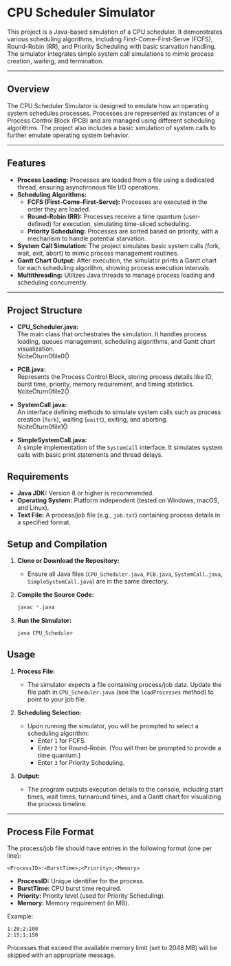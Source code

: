 # CPU Scheduler Simulator

This project is a Java-based simulation of a CPU scheduler. It demonstrates various scheduling algorithms, including First-Come-First-Serve (FCFS), Round-Robin (RR), and Priority Scheduling with basic starvation handling. The simulator integrates simple system call simulations to mimic process creation, waiting, and termination.

---

## Overview

The CPU Scheduler Simulator is designed to emulate how an operating system schedules processes. Processes are represented as instances of a Process Control Block (PCB) and are managed using different scheduling algorithms. The project also includes a basic simulation of system calls to further emulate operating system behavior.

---

## Features

- **Process Loading:** Processes are loaded from a file using a dedicated thread, ensuring asynchronous file I/O operations.
- **Scheduling Algorithms:**  
  - **FCFS (First-Come-First-Serve):** Processes are executed in the order they are loaded.
  - **Round-Robin (RR):** Processes receive a time quantum (user-defined) for execution, simulating time-sliced scheduling.
  - **Priority Scheduling:** Processes are sorted based on priority, with a mechanism to handle potential starvation.
- **System Call Simulation:** The project simulates basic system calls (fork, wait, exit, abort) to mimic process management routines.
- **Gantt Chart Output:** After execution, the simulator prints a Gantt chart for each scheduling algorithm, showing process execution intervals.
- **Multithreading:** Utilizes Java threads to manage process loading and scheduling concurrently.

---

## Project Structure

- **CPU_Scheduler.java:**  
  The main class that orchestrates the simulation. It handles process loading, queues management, scheduling algorithms, and Gantt chart visualization.  
  citeturn0file0

- **PCB.java:**  
  Represents the Process Control Block, storing process details like ID, burst time, priority, memory requirement, and timing statistics.  
  citeturn0file2

- **SystemCall.java:**  
  An interface defining methods to simulate system calls such as process creation (`fork`), waiting (`waitt`), exiting, and aborting.  
  citeturn0file1

- **SimpleSystemCall.java:**  
  A simple implementation of the `SystemCall` interface. It simulates system calls with basic print statements and thread delays.  



## Requirements

- **Java JDK:** Version 8 or higher is recommended.
- **Operating System:** Platform independent (tested on Windows, macOS, and Linux).
- **Text File:** A process/job file (e.g., `job.txt`) containing process details in a specified format.


## Setup and Compilation

1. **Clone or Download the Repository:**
   - Ensure all Java files (`CPU_Scheduler.java`, `PCB.java`, `SystemCall.java`, `SimpleSystemCall.java`) are in the same directory.

2. **Compile the Source Code:**
   ```bash
   javac *.java
   ```

3. **Run the Simulator:**
   ```bash
   java CPU_Scheduler
   ```



## Usage

1. **Process File:**
   - The simulator expects a file containing process/job data. Update the file path in `CPU_Scheduler.java` (see the `loadProcesses` method) to point to your job file.

2. **Scheduling Selection:**
   - Upon running the simulator, you will be prompted to select a scheduling algorithm:
     - Enter `1` for FCFS.
     - Enter `2` for Round-Robin. (You will then be prompted to provide a time quantum.)
     - Enter `3` for Priority Scheduling.
     
3. **Output:**
   - The program outputs execution details to the console, including start times, wait times, turnaround times, and a Gantt chart for visualizing the process timeline.

---

## Process File Format

The process/job file should have entries in the following format (one per line):

```
<ProcessID>:<BurstTime>;<Priority>;<Memory>
```

- **ProcessID:** Unique identifier for the process.
- **BurstTime:** CPU burst time required.
- **Priority:** Priority level (used for Priority Scheduling).
- **Memory:** Memory requirement (in MB).

Example:
```
1:20;2;100
2:15;1;150
```

Processes that exceed the available memory limit (set to 2048 MB) will be skipped with an appropriate message.
